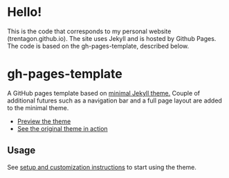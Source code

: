 # Hello! 
This is the code that corresponds to my personal website (trentagon.github.io). 
The site uses Jekyll and is hosted by Github Pages. 
The code is based on the gh-pages-template, described below.

# gh-pages-template
A GitHub pages template based on [minimal Jekyll theme.](https://github.com/pages-themes/minimal)
Couple of additional futures such as a navigation bar and a full page layout are added to the minimal theme.

- [Preview the theme](https://kbsezginel.github.io/gh-pages-template/)
- [See the original theme in action](https://pages-themes.github.io/minimal/)

## Usage
See [setup and customization instructions](https://kbsezginel.github.io/gh-pages-template/setup) to start using the theme.
